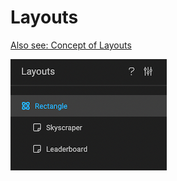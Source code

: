 # Layouts

[Also see: Concept of Layouts](../../../GraFx-Studio/concepts/layouts)

![Properties](layouts.png)